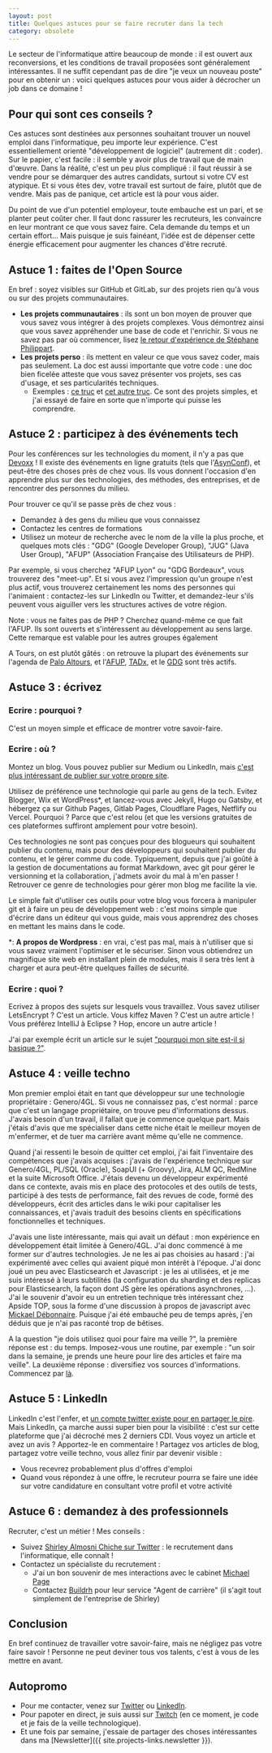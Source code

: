 ```yaml
---
layout: post
title: Quelques astuces pour se faire recruter dans la tech
category: obsolete
---
```


Le secteur de l'informatique attire beaucoup de monde : il est ouvert aux reconversions, et les conditions de travail proposées sont généralement intéressantes.
Il ne suffit cependant pas de dire "je veux un nouveau poste" pour en obtenir un : voici quelques astuces pour vous aider à décrocher un job dans ce domaine !

## Pour qui sont ces conseils ?
Ces astuces sont destinées aux personnes souhaitant trouver un nouvel emploi dans l'informatique, peu importe leur expérience.
C'est essentiellement orienté "développement de logiciel" (autrement dit : coder).
Sur le papier, c'est facile : il semble y avoir plus de travail que de main d'œuvre.
Dans la réalité, c'est un peu plus compliqué : il faut réussir à se vendre pour se démarquer des autres candidats, surtout si votre CV est atypique. Et si vous êtes dev, votre travail est surtout de faire, plutôt que de vendre. Mais pas de panique, cet article est là pour vous aider.

Du point de vue d'un potentiel employeur, toute embauche est un pari, et se planter peut coûter cher.
Il faut donc rassurer les recruteurs, les convaincre en leur montrant ce que vous savez faire.
Cela demande du temps et un certain effort...
Mais puisque je suis fainéant, l'idée est de dépenser cette énergie efficacement pour augmenter les chances d'être recruté.

## Astuce 1 : faites de l'Open Source
En bref : soyez visibles sur GitHub et GitLab, sur des projets rien qu'à vous ou sur des projets communautaires.
- **Les projets communautaires** : ils sont un bon moyen de prouver que vous savez vous intégrer à des projets complexes. Vous démontrez ainsi que vous savez appréhender une base de code et l'enrichir. Si vous ne savez pas par où commencer, lisez [le retour d'expérience de Stéphane Philippart](https://philippart-s.github.io/blog/articles/dev/oss-for-developer/).
- **Les projets perso** : ils mettent en valeur ce que vous savez coder, mais pas seulement. La doc est aussi importante que votre code : une doc bien ficelée atteste que vous savez présenter vos projets, ses cas d'usage, et ses particularités techniques.
  - Exemples : [ce truc](https://github.com/lucienbill/HorizontalScrollingText) et [cet autre truc](https://github.com/lucienbill/SiteDebileNomJeuDeMots). Ce sont des projets simples, et j'ai essayé de faire en sorte que n'importe qui puisse les comprendre.

## Astuce 2 : participez à des événements tech
Pour les conférences sur les technologies du moment, il n'y a pas que [Devoxx](https://www.devoxx.fr/) !
Il existe des événements en ligne gratuits (tels que l'[AsynConf](https://asynconf.fr/)), et peut-être des choses près de chez vous. 
Ils vous donnent l'occasion d'en apprendre plus sur des technologies, des méthodes, des entreprises, et de rencontrer des personnes du milieu.

Pour trouver ce qu'il se passe près de chez vous : 
- Demandez à des gens du milieu que vous connaissez
- Contactez les centres de formations
- Utilisez un moteur de recherche avec le nom de la ville la plus proche, et quelques mots clés : "GDG" (Google Developer Group), "JUG" (Java User Group), "AFUP" (Association Française des Utilisateurs de PHP).

Par exemple, si vous cherchez "AFUP Lyon" ou "GDG Bordeaux", vous trouverez des "meet-up". Et si vous avez l'impression qu'un groupe n'est plus actif, vous trouverez certainement les noms des personnes qui l'animaient : contactez-les sur LinkedIn ou Twitter, et demandez-leur s'ils peuvent vous aiguiller vers les structures actives de votre région.

Note : vous ne faites pas de PHP ? Cherchez quand-même ce que fait l'AFUP. Ils sont ouverts et s'intéressent au développement au sens large. Cette remarque est valable pour les autres groupes également

A Tours, on est plutôt gâtés : on retrouve la plupart des événements sur l'agenda de [Palo Altours](https://openagenda.com/paloaltours), et l'[AFUP](https://tours.afup.org/), [TADx](https://www.tadx.fr/), et le [GDG](https://www.meetup.com/fr-FR/GDG-Tours/) sont très actifs.

## Astuce 3 : écrivez
### Ecrire : pourquoi ?
C'est un moyen simple et efficace de montrer votre savoir-faire.

### Ecrire : où ?
Montez un blog. Vous pouvez publier sur Medium ou LinkedIn, mais [c'est plus intéressant de publier sur votre propre site](https://tferdinand.net/pourquoi-cest-important-de-publier-chez-soi/).

Utilisez de préférence une technologie qui parle au gens de la tech.
Evitez Blogger, Wix et WordPress*, et lancez-vous avec Jekyll, Hugo ou Gatsby, et hébergez ça sur Github Pages, Gitlab Pages, Cloudflare Pages, Netflify ou Vercel.
Pourquoi ? Parce que c'est relou (et que les versions gratuites de ces plateformes suffiront amplement pour votre besoin).

Ces technologies ne sont pas conçues pour des blogueurs qui souhaitent publier du contenu, mais pour des développeurs qui souhaitent publier du contenu, et le gérer comme du code.
Typiquement, depuis que j'ai goûté à la gestion de documentations au format Markdown, avec git pour gérer le versionning et la collaboration, j'admets avoir du mal à m'en passer !
Retrouver ce genre de technologies pour gérer mon blog me facilite la vie.

Le simple fait d'utiliser ces outils pour votre blog vous forcera à manipuler git et à faire un peu de développement web : c'est moins simple que d'écrire dans un éditeur qui vous guide, mais vous apprendrez des choses en mettant les mains dans le code.

*: **A propos de Wordpress** : en vrai, c'est pas mal, mais à n'utiliser que si vous savez vraiment l'optimiser et le sécuriser.
Sinon vous obtiendrez un magnifique site web en installant plein de modules, mais il sera très lent à charger et aura peut-être quelques failles de sécurité.

### Ecrire : quoi ?

Ecrivez à propos des sujets sur lesquels vous travaillez.
Vous savez utiliser LetsEncrypt ?
C'est un article. Vous kiffez Maven ?
C'est un autre article !
Vous préférez IntelliJ à Eclipse ? Hop, encore un autre article !

J'ai par exemple écrit un article sur le sujet ["pourquoi mon site est-il si basique ?"](https://www.lucienbill.fr/unsitebasique/).


## Astuce 4 : veille techno
Mon premier emploi était en tant que développeur sur une technologie propriétaire : Genero/4GL.
Si vous ne connaissez pas, c'est normal : parce que c'est un langage propriétaire, on trouve peu d'informations dessus.
J'avais besoin d'un travail, il fallait que je commence quelque part.
Mais j'étais d'avis que me spécialiser dans cette niche était le meilleur moyen de m'enfermer, et de tuer ma carrière avant même qu'elle ne commence.

Quand j'ai ressenti le besoin de quitter cet emploi, j'ai fait l'inventaire des compétences que j'avais acquises : j'avais de l'expérience technique sur Genero/4GL, PL/SQL (Oracle), SoapUI (+ Groovy), Jira, ALM QC, RedMine et la suite Microsoft Office.
J'étais devenu un développeur expérimenté dans ce contexte, avais mis en place des protocoles et des outils de tests, participé à des tests de performance, fait des revues de code, formé des développeurs, écrit des articles dans le wiki pour capitaliser les connaissances, et j'avais traduit des besoins clients en spécifications fonctionnelles et techniques.

J'avais une liste intéressante, mais qui avait un défaut : mon expérience en développement était limitée à Genero/4GL.
J'ai donc commencé à me former sur d'autres technologies.
Je ne les ai pas choisies au hasard : j'ai expérimenté avec celles qui avaient piqué mon intérêt à l'époque.
J'ai donc joué un peu avec Elasticsearch et Javascript : je les ai utilisées, et je me suis intéressé à  leurs subtilités (la configuration du sharding et des replicas pour Elasticsearch, la façon dont JS gère les opérations asynchrones, ...).
J'ai le souvenir d'avoir eu un entretien technique très intéressant chez Apside TOP, sous la forme d'une discussion à propos de javascript avec [Mickael Débonnaire](https://twitter.com/mdebonnaire).
Puisque j'ai été embauché peu de temps après, j'en déduis que je n'ai pas raconté trop de bêtises.

A la question "je dois utilisez quoi pour faire ma veille ?", la première réponse est : du temps.
Imposez-vous une routine, par exemple : "un soir dans la semaine, je prends une heure pour lire des articles et faire ma veille".
La deuxième réponse : diversifiez vos sources d'informations. Commencez par [là](https://twitter.com/TeddyFERDINAND1/status/1468980726414651398).

## Astuce 5 : LinkedIn
LinkedIn c'est l'enfer, et [un compte twitter existe pour en partager le pire](https://twitter.com/DisruptiveHoLin).
Mais LinkedIn, ça marche aussi super bien pour la visibilité : c'est sur cette plateforme que j'ai décroché mes 2 derniers CDI.
Vous voyez un article et avez un avis ? Apportez-le en commentaire ! Partagez vos articles de blog, partagez votre veille techno, vous allez finir par devenir visible : 
- Vous recevrez probablement plus d'offres d'emploi
- Quand vous répondez à une offre, le recruteur pourra se faire une idée sur votre candidature en consultant votre profil et votre activité

## Astuce 6 : demandez à des professionnels
Recruter, c'est un métier !
Mes conseils : 
- Suivez [Shirley Almosni Chiche sur Twitter](https://twitter.com/ShirleyAlmCh) : le recrutement dans l'informatique, elle connaît !
- Contactez un spécialiste du recrutement :
  - J'ai un bon souvenir de mes interactions avec le cabinet [Michael Page](https://www.michaelpage.fr/)
  - Contactez [Buildrh](https://www.build-rh.com/agent-de-carriere/) pour leur service "Agent de carrière" (il s'agit tout simplement de l'entreprise de Shirley)

## Conclusion
En bref continuez de travailler votre savoir-faire, mais ne négligez pas votre faire savoir !
Personne ne peut deviner tous vos talents, c'est à vous de les mettre en avant.

## Autopromo
- Pour me contacter, venez sur [Twitter](https://twitter.com/BillyTheTroll) ou [LinkedIn](https://www.linkedin.com/in/lucien-bill-3906b043/).
- Pour papoter en direct, je suis aussi sur [Twitch](https://www.twitch.tv/billyzetroll/schedule) (en ce moment, je code et je fais de la veille technologique).
- Et une fois par semaine, j'essaie de partager des choses intéressantes dans ma [Newsletter]({{ site.projects-links.newsletter }}).
